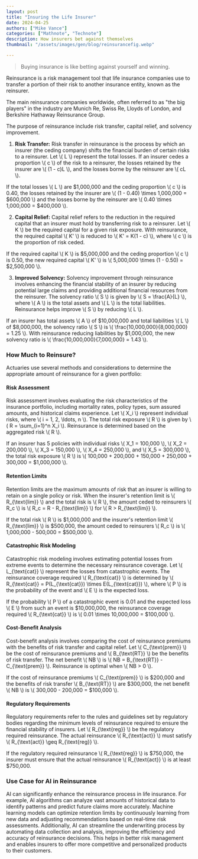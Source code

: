 ```yaml
---
layout: post
title: "Insuring the Life Insurer"
date: 2024-04-25
authors: ["Mike Vance"]
categories: ["Mathnote", "Technote"]
description: How insurers bet against themselves
thumbnail: "/assets/images/gen/blog/reinsurancefig.webp"

---
```


> Buying insurance is like betting against yourself and winning.


Reinsurance is a risk management tool that life insurance companies use to transfer a portion of their risk to another insurance entity, known as the reinsurer. 

The main reinsurance companies worldwide, often referred to as "the big players" in the industry are Munich Re, Swiss Re, Lloyds of London, and Berkshire Hathaway Reinsurance Group.


The purpose of reinsurance include risk transfer, capital relief, and solvency improvement.

1. **Risk Transfer:**
Risk transfer in reinsurance is the process by which an insurer (the ceding company) shifts the financial burden of certain risks to a reinsurer.
Let \\( L \\) represent the total losses. If an insurer cedes a proportion \\( c \\) of the risk to a reinsurer, the losses retained by the insurer are \\( (1 - c)L \\), and the losses borne by the reinsurer are \\( cL \\).
 
If the total losses \\( L \\) are $1,000,000 and the ceding proportion \\( c \\) is 0.40, the losses retained by the insurer are \\( (1 - 0.40) \times 1,000,000 = \$600,000 \\) and the losses borne by the reinsurer are \\( 0.40 \times 1,000,000 = \$400,000 \\).

2. **Capital Relief:**
Capital relief refers to the reduction in the required capital that an insurer must hold by transferring risk to a reinsurer.
Let \\( K \\) be the required capital for a given risk exposure. With reinsurance, the required capital \\( K' \\) is reduced to \\( K' = K(1 - c) \\), where \\( c \\) is the proportion of risk ceded.
 
If the required capital \\( K \\) is $5,000,000 and the ceding proportion \\( c \\) is 0.50, the new required capital \\( K' \\) is \\( 5,000,000 \times (1 - 0.50) = \$2,500,000 \\).

3. **Improved Solvency:**
Solvency improvement through reinsurance involves enhancing the financial stability of an insurer by reducing potential large claims and providing additional financial resources from the reinsurer.
The solvency ratio \\( S \\) is given by \\( S = \frac{A}{L} \\), where \\( A \\) is the total assets and \\( L \\) is the total liabilities. Reinsurance helps improve \\( S \\) by reducing \\( L \\).
 
If an insurer has total assets \\( A \\) of $10,000,000 and total liabilities \\( L \\) of $8,000,000, the solvency ratio \\( S \\) is \\( \frac{10,000,000}{8,000,000} = 1.25 \\). With reinsurance reducing liabilities by $1,000,000, the new solvency ratio is \\( \frac{10,000,000}{7,000,000} = 1.43 \\).

### How Much to Reinsure?

Actuaries use several methods and considerations to determine the appropriate amount of reinsurance for a given portfolio:

#### Risk Assessment

Risk assessment involves evaluating the risk characteristics of the insurance portfolio, including mortality rates, policy types, sum assured amounts, and historical claims experience.
Let \\( X_i \\) represent individual risks, where \\( i = 1, 2, \ldots, n \\). The total risk exposure \\( R \\) is given by \\( R = \sum_{i=1}^n X_i \\). Reinsurance is determined based on the aggregated risk \\( R \\).
 
If an insurer has 5 policies with individual risks \\( X_1 = 100,000 \\), \\( X_2 = 200,000 \\), \\( X_3 = 150,000 \\), \\( X_4 = 250,000 \\), and \\( X_5 = 300,000 \\), the total risk exposure \\( R \\) is \\( 100,000 + 200,000 + 150,000 + 250,000 + 300,000 = \$1,000,000 \\).

#### Retention Limits

Retention limits are the maximum amounts of risk that an insurer is willing to retain on a single policy or risk.
When the insurer's retention limit is \\( R_{\text{lim}} \\) and the total risk is \\( R \\), the amount ceded to reinsurers \\( R_c \\) is \\( R_c = R - R_{\text{lim}} \\) for \\( R > R_{\text{lim}} \\).

If the total risk \\( R \\) is $1,000,000 and the insurer's retention limit \\( R_{\text{lim}} \\) is $500,000, the amount ceded to reinsurers \\( R_c \\) is \\( 1,000,000 - 500,000 = \$500,000 \\).

#### Catastrophic Risk Modeling

Catastrophic risk modeling involves estimating potential losses from extreme events to determine the necessary reinsurance coverage.
Let \\( L_{\text{cat}} \\) represent the losses from catastrophic events. The reinsurance coverage required \\( R_{\text{cat}} \\) is determined by \\( R_{\text{cat}} = P(L_{\text{cat}}) \times E(L_{\text{cat}}) \\), where \\( P \\) is the probability of the event and \\( E \\) is the expected loss.
 
If the probability \\( P \\) of a catastrophic event is 0.01 and the expected loss \\( E \\) from such an event is $10,000,000, the reinsurance coverage required \\( R_{\text{cat}} \\) is \\( 0.01 \times 10,000,000 = \$100,000 \\).

#### Cost-Benefit Analysis

Cost-benefit analysis involves comparing the cost of reinsurance premiums with the benefits of risk transfer and capital relief.
Let \\( C_{\text{prem}} \\) be the cost of reinsurance premiums and \\( B_{\text{RT}} \\) be the benefits of risk transfer. The net benefit \\( NB \\) is \\( NB = B_{\text{RT}} - C_{\text{prem}} \\). Reinsurance is optimal when \\( NB > 0 \\).
 
If the cost of reinsurance premiums \\( C_{\text{prem}} \\) is $200,000 and the benefits of risk transfer \\( B_{\text{RT}} \\) are $300,000, the net benefit \\( NB \\) is \\( 300,000 - 200,000 = \$100,000 \\).

#### Regulatory Requirements

Regulatory requirements refer to the rules and guidelines set by regulatory bodies regarding the minimum levels of reinsurance required to ensure the financial stability of insurers.
Let \\( R_{\text{reg}} \\) be the regulatory required reinsurance. The actual reinsurance \\( R_{\text{act}} \\) must satisfy \\( R_{\text{act}} \geq R_{\text{reg}} \\).
 
If the regulatory required reinsurance \\( R_{\text{reg}} \\) is $750,000, the insurer must ensure that the actual reinsurance \\( R_{\text{act}} \\) is at least $750,000.

### Use Case for AI in Reinsurance

AI can significantly enhance the reinsurance process in life insurance. For example, AI algorithms can analyze vast amounts of historical data to identify patterns and predict future claims more accurately. Machine learning models can optimize retention limits by continuously learning from new data and adjusting recommendations based on real-time risk assessments. Additionally, AI can streamline the underwriting process by automating data collection and analysis, improving the efficiency and accuracy of reinsurance decisions. This helps in better risk management and enables insurers to offer more competitive and personalized products to their customers.

